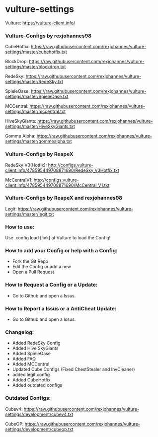 # vulture-settings

Vulture: https://vulture-client.info/

### Vulture-Configs by rexjohannes98

CubeHotfix: https://raw.githubusercontent.com/rexjohannes/vulture-settings/master/cubehotfix.txt

BlockDrop: https://raw.githubusercontent.com/rexjohannes/vulture-settings/master/blockdrop.txt

RedeSky: https://raw.githubusercontent.com/rexjohannes/vulture-settings/master/RedeSky.txt

SpieleOase: https://raw.githubusercontent.com/rexjohannes/vulture-settings/master/SpieleOase.txt

MCCentral: https://raw.githubusercontent.com/rexjohannes/vulture-settings/master/mccentral.txt

HiveSkyGiants: https://raw.githubusercontent.com/rexjohannes/vulture-settings/master/HiveSkyGiants.txt

Gomme Alpha: https://raw.githubusercontent.com/rexjohannes/vulture-settings/master/gommealpha.txt

### Vulture-Configs by ReapeX

RedeSky V3(Hotfix): http://configs.vulture-client.info/478595449708871690/RedeSky_V3Hotfix.txt

McCentralV1: http://configs.vulture-client.info/478595449708871690/McCentral_V1.txt

### Vulture-Configs by ReapeX and rexjohannes98

Legit: https://raw.githubusercontent.com/rexjohannes/vulture-settings/master/legit.txt


### How to use:

Use .config load [link] at Vulture to load the Config!

### How to add your Config or help with a Config:

- Fork the Git Repo
- Edit the Config or add a new
- Open a Pull Request

### How to Request a Config or a Update:

- Go to Github and open a Issus.

### How to Report a Issus or a AntiCheat Update:

- Go to Github and open a Issus.

### Changelog:

- Added RedeSky Config
- Added Hive SkyGiants
- Added SpieleOase
- Added FAQ
- Added MCCentral 
- Updated Cube Configs (Fixed ChestStealer and InvCleaner)
- added legit config
- Added CubeHotfix
- Added outdated configs

### Outdated Configs:

Cubev4: https://raw.githubusercontent.com/rexjohannes/vulture-settings/development/cubev4.txt

CubeOP: https://raw.githubusercontent.com/rexjohannes/vulture-settings/development/cubeop.txt

